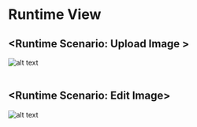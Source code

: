 # Runtime View

## \<Runtime Scenario: Upload Image >
![alt text]()
<br><br>

## \<Runtime Scenario: Edit Image>
![alt text]()
